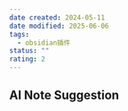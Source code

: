 ```yaml
---
date created: 2024-05-11
date modified: 2025-06-06
tags:
  - obsidian插件
status: ""
rating: 2
---
```


## AI Note Suggestion
